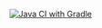 [![Java CI with Gradle](https://github.com/Oleg50sev/allure-card-delivery-patterns/actions/workflows/gradle.yml/badge.svg)](https://github.com/Oleg50sev/allure-card-delivery-patterns/actions/workflows/gradle.yml)